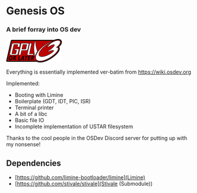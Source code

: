# Genesis OS
### A brief forray into OS dev

![GPLv3 or later Logo](gplv3-or-later.png)

Everything is essentially implemented ver-batim from https://wiki.osdev.org

Implemented:
 - Booting with Limine
 - Boilerplate (GDT, IDT, PIC, ISR)
 - Terminal printer
 - A bit of a libc
 - Basic file IO
 - Incomplete implementation of USTAR filesystem

Thanks to the cool people in the OSDev Discord server for putting up with my nonsense!

## Dependencies

 - [https://github.com/limine-bootloader/limine](Limine)
 - [https://github.com/stivale/stivale](Stivale \(Submodule\))
